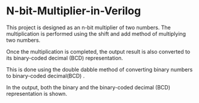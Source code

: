 # N-bit-Multiplier-in-Verilog
This project is designed as an n-bit multiplier of two numbers. The multiplication is performed using the shift and add method of multiplying two numbers. 

Once the multiplication is completed, the output result is also converted to its binary-coded decimal (BCD) representation. 

This is done using the double dabble method of converting binary numbers to binary-coded decimal(BCD) .

In the output, both the binary and the binary-coded decimal (BCD) representation is shown.

